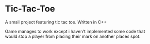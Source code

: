 # Tic-Tac-Toe
A small project featuring tic tac toe. Written in C++

Game manages to work except i haven't implemented some code that would stop a player from placing their mark on another places spot.
